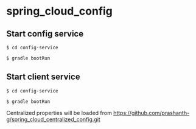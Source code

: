 # spring_cloud_config

## Start config service

    $ cd config-service

    $ gradle bootRun

## Start client service

    $ cd config-service

    $ gradle bootRun

Centralized properties will be loaded from https://github.com/prashanth-g/spring_cloud_centralized_config.git

